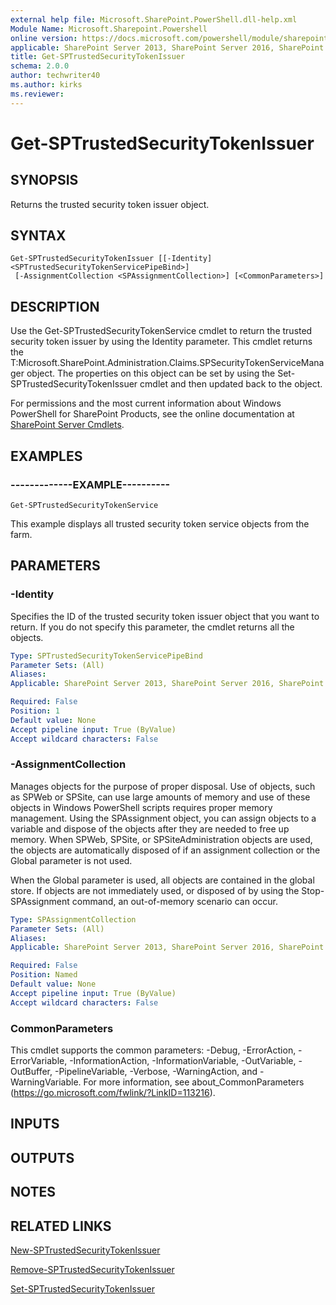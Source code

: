 ```yaml
---
external help file: Microsoft.SharePoint.PowerShell.dll-help.xml
Module Name: Microsoft.Sharepoint.Powershell
online version: https://docs.microsoft.com/powershell/module/sharepoint-server/get-sptrustedsecuritytokenissuer
applicable: SharePoint Server 2013, SharePoint Server 2016, SharePoint Server 2019
title: Get-SPTrustedSecurityTokenIssuer
schema: 2.0.0
author: techwriter40
ms.author: kirks
ms.reviewer:
---
```


# Get-SPTrustedSecurityTokenIssuer

## SYNOPSIS

Returns the trusted security token issuer object.



## SYNTAX

```
Get-SPTrustedSecurityTokenIssuer [[-Identity] <SPTrustedSecurityTokenServicePipeBind>]
 [-AssignmentCollection <SPAssignmentCollection>] [<CommonParameters>]
```

## DESCRIPTION
Use the Get-SPTrustedSecurityTokenService cmdlet to return the trusted security token issuer by using the Identity parameter.
This cmdlet returns the T:Microsoft.SharePoint.Administration.Claims.SPSecurityTokenServiceManager object.
The properties on this object can be set by using the Set-SPTrustedSecurityTokenIssuer cmdlet and then updated back to the object.

For permissions and the most current information about Windows PowerShell for SharePoint Products, see the online documentation at [SharePoint Server Cmdlets](https://docs.microsoft.com/powershell/sharepoint/sharepoint-server/sharepoint-server-cmdlets).

## EXAMPLES

### -------------EXAMPLE---------- 
```
Get-SPTrustedSecurityTokenService
```

This example displays all trusted security token service objects from the farm.

## PARAMETERS

### -Identity
Specifies the ID of the trusted security token issuer object that you want to return.
If you do not specify this parameter, the cmdlet returns all the objects.

```yaml
Type: SPTrustedSecurityTokenServicePipeBind
Parameter Sets: (All)
Aliases: 
Applicable: SharePoint Server 2013, SharePoint Server 2016, SharePoint Server 2019

Required: False
Position: 1
Default value: None
Accept pipeline input: True (ByValue)
Accept wildcard characters: False
```

### -AssignmentCollection
Manages objects for the purpose of proper disposal.
Use of objects, such as SPWeb or SPSite, can use large amounts of memory and use of these objects in Windows PowerShell scripts requires proper memory management.
Using the SPAssignment object, you can assign objects to a variable and dispose of the objects after they are needed to free up memory.
When SPWeb, SPSite, or SPSiteAdministration objects are used, the objects are automatically disposed of if an assignment collection or the Global parameter is not used.

When the Global parameter is used, all objects are contained in the global store.
If objects are not immediately used, or disposed of by using the Stop-SPAssignment command, an out-of-memory scenario can occur.

```yaml
Type: SPAssignmentCollection
Parameter Sets: (All)
Aliases: 
Applicable: SharePoint Server 2013, SharePoint Server 2016, SharePoint Server 2019

Required: False
Position: Named
Default value: None
Accept pipeline input: True (ByValue)
Accept wildcard characters: False
```

### CommonParameters
This cmdlet supports the common parameters: -Debug, -ErrorAction, -ErrorVariable, -InformationAction, -InformationVariable, -OutVariable, -OutBuffer, -PipelineVariable, -Verbose, -WarningAction, and -WarningVariable. For more information, see about_CommonParameters (https://go.microsoft.com/fwlink/?LinkID=113216).

## INPUTS

## OUTPUTS

## NOTES

## RELATED LINKS

[New-SPTrustedSecurityTokenIssuer](New-SPTrustedSecurityTokenIssuer.md)

[Remove-SPTrustedSecurityTokenIssuer](Remove-SPTrustedSecurityTokenIssuer.md)

[Set-SPTrustedSecurityTokenIssuer](Set-SPTrustedSecurityTokenIssuer.md)

